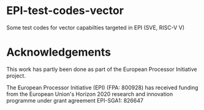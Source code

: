 # EPI-test-codes-vector
Some test codes for vector capabilties targeted in EPI (SVE, RISC-V V)

# Acknowledgements

This work has partly been done as part of the European Processor Initiative project.

The European Processor Initiative (EPI) (FPA: 800928) has received funding from the European Union's Horizon 2020 research and innovation programme under grant agreement EPI-SGA1: 826647
